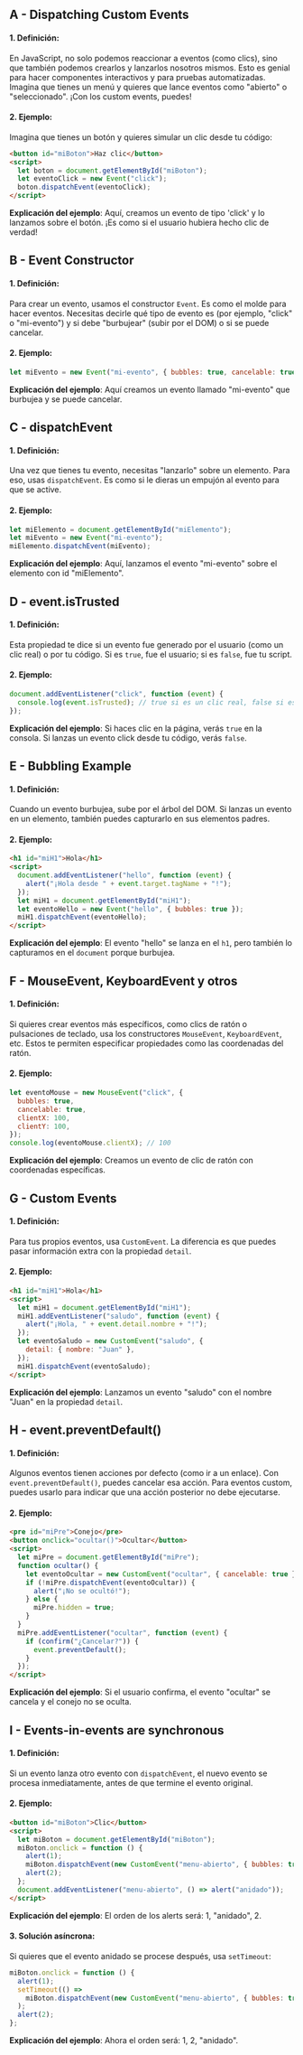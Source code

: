 ## A - Dispatching Custom Events

#### 1. **Definición:**

En JavaScript, no solo podemos reaccionar a eventos (como clics), sino que también podemos crearlos y lanzarlos nosotros mismos. Esto es genial para hacer componentes interactivos y para pruebas automatizadas. Imagina que tienes un menú y quieres que lance eventos como "abierto" o "seleccionado". ¡Con los custom events, puedes!

#### 2. **Ejemplo:**

Imagina que tienes un botón y quieres simular un clic desde tu código:

```html
<button id="miBoton">Haz clic</button>
<script>
  let boton = document.getElementById("miBoton");
  let eventoClick = new Event("click");
  boton.dispatchEvent(eventoClick);
</script>
```

**Explicación del ejemplo**:
Aquí, creamos un evento de tipo 'click' y lo lanzamos sobre el botón. ¡Es como si el usuario hubiera hecho clic de verdad!

## B - Event Constructor

#### 1. **Definición:**

Para crear un evento, usamos el constructor `Event`. Es como el molde para hacer eventos. Necesitas decirle qué tipo de evento es (por ejemplo, "click" o "mi-evento") y si debe "burbujear" (subir por el DOM) o si se puede cancelar.

#### 2. **Ejemplo:**

```javascript
let miEvento = new Event("mi-evento", { bubbles: true, cancelable: true });
```

**Explicación del ejemplo**:
Aquí creamos un evento llamado "mi-evento" que burbujea y se puede cancelar.

## C - dispatchEvent

#### 1. **Definición:**

Una vez que tienes tu evento, necesitas "lanzarlo" sobre un elemento. Para eso, usas `dispatchEvent`. Es como si le dieras un empujón al evento para que se active.

#### 2. **Ejemplo:**

```javascript
let miElemento = document.getElementById("miElemento");
let miEvento = new Event("mi-evento");
miElemento.dispatchEvent(miEvento);
```

**Explicación del ejemplo**:
Aquí, lanzamos el evento "mi-evento" sobre el elemento con id "miElemento".

## D - event.isTrusted

#### 1. **Definición:**

Esta propiedad te dice si un evento fue generado por el usuario (como un clic real) o por tu código. Si es `true`, fue el usuario; si es `false`, fue tu script.

#### 2. **Ejemplo:**

```javascript
document.addEventListener("click", function (event) {
  console.log(event.isTrusted); // true si es un clic real, false si es generado por script
});
```

**Explicación del ejemplo**:
Si haces clic en la página, verás `true` en la consola. Si lanzas un evento click desde tu código, verás `false`.

## E - Bubbling Example

#### 1. **Definición:**

Cuando un evento burbujea, sube por el árbol del DOM. Si lanzas un evento en un elemento, también puedes capturarlo en sus elementos padres.

#### 2. **Ejemplo:**

```html
<h1 id="miH1">Hola</h1>
<script>
  document.addEventListener("hello", function (event) {
    alert("¡Hola desde " + event.target.tagName + "!");
  });
  let miH1 = document.getElementById("miH1");
  let eventoHello = new Event("hello", { bubbles: true });
  miH1.dispatchEvent(eventoHello);
</script>
```

**Explicación del ejemplo**:
El evento "hello" se lanza en el `h1`, pero también lo capturamos en el `document` porque burbujea.

## F - MouseEvent, KeyboardEvent y otros

#### 1. **Definición:**

Si quieres crear eventos más específicos, como clics de ratón o pulsaciones de teclado, usa los constructores `MouseEvent`, `KeyboardEvent`, etc. Estos te permiten especificar propiedades como las coordenadas del ratón.

#### 2. **Ejemplo:**

```javascript
let eventoMouse = new MouseEvent("click", {
  bubbles: true,
  cancelable: true,
  clientX: 100,
  clientY: 100,
});
console.log(eventoMouse.clientX); // 100
```

**Explicación del ejemplo**:
Creamos un evento de clic de ratón con coordenadas específicas.

## G - Custom Events

#### 1. **Definición:**

Para tus propios eventos, usa `CustomEvent`. La diferencia es que puedes pasar información extra con la propiedad `detail`.

#### 2. **Ejemplo:**

```html
<h1 id="miH1">Hola</h1>
<script>
  let miH1 = document.getElementById("miH1");
  miH1.addEventListener("saludo", function (event) {
    alert("¡Hola, " + event.detail.nombre + "!");
  });
  let eventoSaludo = new CustomEvent("saludo", {
    detail: { nombre: "Juan" },
  });
  miH1.dispatchEvent(eventoSaludo);
</script>
```

**Explicación del ejemplo**:
Lanzamos un evento "saludo" con el nombre "Juan" en la propiedad `detail`.

## H - event.preventDefault()

#### 1. **Definición:**

Algunos eventos tienen acciones por defecto (como ir a un enlace). Con `event.preventDefault()`, puedes cancelar esa acción. Para eventos custom, puedes usarlo para indicar que una acción posterior no debe ejecutarse.

#### 2. **Ejemplo:**

```html
<pre id="miPre">Conejo</pre>
<button onclick="ocultar()">Ocultar</button>
<script>
  let miPre = document.getElementById("miPre");
  function ocultar() {
    let eventoOcultar = new CustomEvent("ocultar", { cancelable: true });
    if (!miPre.dispatchEvent(eventoOcultar)) {
      alert("¡No se ocultó!");
    } else {
      miPre.hidden = true;
    }
  }
  miPre.addEventListener("ocultar", function (event) {
    if (confirm("¿Cancelar?")) {
      event.preventDefault();
    }
  });
</script>
```

**Explicación del ejemplo**:
Si el usuario confirma, el evento "ocultar" se cancela y el conejo no se oculta.

## I - Events-in-events are synchronous

#### 1. **Definición:**

Si un evento lanza otro evento con `dispatchEvent`, el nuevo evento se procesa inmediatamente, antes de que termine el evento original.

#### 2. **Ejemplo:**

```html
<button id="miBoton">Clic</button>
<script>
  let miBoton = document.getElementById("miBoton");
  miBoton.onclick = function () {
    alert(1);
    miBoton.dispatchEvent(new CustomEvent("menu-abierto", { bubbles: true }));
    alert(2);
  };
  document.addEventListener("menu-abierto", () => alert("anidado"));
</script>
```

**Explicación del ejemplo**:
El orden de los alerts será: 1, "anidado", 2.

#### 3. **Solución asíncrona:**

Si quieres que el evento anidado se procese después, usa `setTimeout`:

```javascript
miBoton.onclick = function () {
  alert(1);
  setTimeout(() =>
    miBoton.dispatchEvent(new CustomEvent("menu-abierto", { bubbles: true }))
  );
  alert(2);
};
```

**Explicación del ejemplo**:
Ahora el orden será: 1, 2, "anidado".
